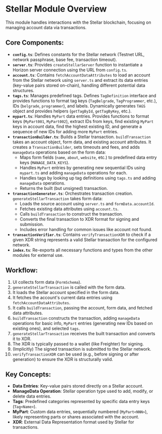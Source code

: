# Stellar Module Overview

This module handles interactions with the Stellar blockchain, focusing on managing account data via transactions.

## Core Components:

-   **`config.ts`**: Defines constants for the Stellar network (Testnet URL, network passphrase, base fee, transaction timeout).
-   **`server.ts`**: Provides `createStellarServer` function to instantiate a Horizon server connection using the URL from `config.ts`.
-   **`account.ts`**: Contains `fetchAccountDataAttributes` to load an account from the Stellar network using `server.ts` and extract its data entries (key-value pairs stored on-chain), handling different potential data structures.
-   **`tags.ts`**: Manages predefined tags. Defines `TagDefinition` interface and provides functions to format tag keys (`TagBelgrade`, `TagProgrammer`, etc.), IDs (`belgrade`, `programmer`), and labels. Dynamically generates `TAGS` object and provides helpers (`getTagById`, `getTagByKey`, etc.).
-   **`mypart.ts`**: Handles `MyPart` data entries. Provides functions to format keys (`MyPart001`, `MyPart002`), extract IDs from keys, find existing `MyPart` keys in account data, find the highest existing ID, and generate a sequence of new IDs for adding more `MyPart` entries.
-   **`transactionBuilder.ts`**: Builds a Stellar transaction. `buildTransaction` takes an account object, form data, and existing account attributes. It creates a `TransactionBuilder`, sets timeouts and fees, and adds `manageData` operations based on the form data:
    -   Maps form fields (`name`, `about`, `website`, etc.) to predefined data entry keys (`MANAGE_DATA_KEYS`).
    -   Handles `MyPart` entries by generating new sequential IDs using `mypart.ts` and adding `manageData` operations for each.
    -   Handles tags by looking up tag definitions using `tags.ts` and adding `manageData` operations.
    -   Returns the built (but unsigned) transaction.
-   **`transactionGenerator.ts`**: Orchestrates transaction creation. `generateStellarTransaction` takes form data:
    -   Loads the source account using `server.ts` and `formData.accountId`.
    -   Fetches existing data attributes using `account.ts`.
    -   Calls `buildTransaction` to construct the transaction.
    -   Converts the final transaction to XDR format for signing and submission.
    -   Includes error handling for common issues like account not found.
-   **`transactionVerifier.ts`**: Contains `verifyTransactionXDR` to check if a given XDR string represents a valid Stellar transaction for the configured network.
-   **`index.ts`**: Re-exports all necessary functions and types from the other modules for external use.

## Workflow:

1.  UI collects form data (`FormSchema`).
2.  `generateStellarTransaction` is called with the form data.
3.  It loads the Stellar account specified in the form data.
4.  It fetches the account's current data entries using `fetchAccountDataAttributes`.
5.  It calls `buildTransaction`, passing the account, form data, and fetched data attributes.
6.  `buildTransaction` constructs the transaction, adding `manageData` operations for basic info, `MyPart` entries (generating new IDs based on existing ones), and selected `tags`.
7.  `generateStellarTransaction` receives the built transaction and converts it to XDR.
8.  The XDR is typically passed to a wallet (like Freighter) for signing.
9.  (Implicitly) The signed transaction is submitted to the Stellar network.
10. `verifyTransactionXDR` can be used (e.g., before signing or after generation) to ensure the XDR is structurally valid.

## Key Concepts:

-   **Data Entries**: Key-value pairs stored directly on a Stellar account.
-   **ManageData Operation**: Stellar operation type used to add, modify, or delete data entries.
-   **Tags**: Predefined categories represented by specific data entry keys (`Tag<Name>`).
-   **MyPart**: Custom data entries, sequentially numbered (`MyPart<NNN>`), likely representing parts or shares associated with the account.
-   **XDR**: External Data Representation format used by Stellar for transactions. 